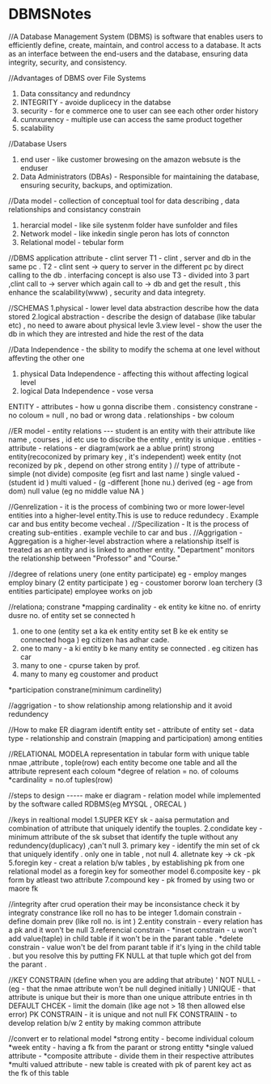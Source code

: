 # DBMSNotes 

//A Database Management System (DBMS) is software that enables users to efficiently define, create, maintain, and control access to a database. It acts as an interface between the end-users and the database, ensuring data integrity, security, and consistency.

//Advantages of DBMS over File Systems
1. Data conssitancy and redundncy
2. INTEGRITY - avoide duplicecy in the databse
3. security - for e commerce one to user can see each other order history
4. cunnxurency - multiple use can access the same product together
5. scalability

//Database Users 
1. end user - like customer browesing on the amazon websute is the enduser
2. Data Administrators (DBAs) - Responsible for maintaining the database, ensuring security, backups, and optimization.

//Data model - collection of conceptual tool for data describing , data relationships and consistancy constrain
1. herarcial model - like sile systenm folder have sunfolder and files
2. Network model - like inkedin single peron has lots of conncton
3. Relational model - tebular form

//DBMS application attribute - 
clint server
T1 - clint , server and db in the same pc . 
T2 - clint sent -> query to server in the different pc by direct calling to the db . interfacing concept is also use
T3 - divided into 3 part ,clint call to -> server which again call to -> db and get the result , this enhance the scalability(www) , security and data integrety.

//SCHEMAS
1.physical - lower level data abstraction describe how the data stored
2.logical abstraction - describe the design of database (like tabular etc) , no need to aware about physical levle 
3.view level - show the user the db in which they are intrested and hide the rest of the data

//Data Independence - the sbility to modify the schema at one level without affevting the other one 
1. physical Data Independence - affecting this without affecting logical level
2. logical Data Independence - vose versa

ENTITY - 
attributes - how u gonna discribe them .
consistency constrane - no coloum = null , no bad or wrong data .
relationships - bw coloum

//ER model - entity relations --- student is an entity with their attribute like  name , courses , id etc 
use to discribe the entity , entity is unique .
entities - attribute - relations - er diagram(work ae a ablue print)
strong entity(recoconized by primary key , it's independent)
week entity (not reconized by pk , depend on other strong entity )
// type of attribute -
simple (not divide) 
composite (eg fisrt and last name )
single valued - (student id )
multi valued - (g -different [hone nu.)
derived (eg - age from dom)
null value (eg no middle value NA )

//Genrelization - it is the process of combining two or more lower-level entities into a higher-level entity.This is use to reduce redundecy . Example car and bus entity become vecheal .
//Specilization - It is the process of creating sub-entities . example vechile to car and bus .
//Aggrigation - Aggregation is a higher-level abstraction where a relationship itself is treated as an entity and is linked to another entity. "Department" monitors the relationship between "Professor" and "Course."





//degree of relations 
unery (one entity participate) eg - employ manges employ
binary (2 entity participate ) eg - coustomer bororw loan
terchery (3 entities participate) employee works on job

//relationa; constrane 
*mapping cardinality - ek entity ke kitne no. of enrirty dusre no. of entity set se connected h
1. one to one (entity set a ka ek entity entity set B ke ek entity se connected hoga )
   eg citizen has adhar cade.
2. one to many - a ki entity b ke many entity se connected . eg citizen has car
3. many to one - cpurse taken by prof.
4. many to many eg coustomer and product

*participation constrane(minimum cardinelity)

//aggrigation - to show relationship among relationship and it avoid redundency 

//How to make ER diagram
identift entity set - attribute of entity set - data type - relationship and constrain (mapping and participation) among entities 

//RELATIONAL MODELA representation in tabular form with unique table nmae ,attribute , tople(row)
each entity become one table and all the attribute represent each coloum 
*degree of relation = no. of coloums 
*cardinality = no.of tuples(row)

//steps to design -----
make er diagram - relation model while implemented by the software called RDBMS(eg MYSQL , ORECAL )

//keys in realtional model 
1.SUPER KEY sk - aaisa permutation and combination of attribute that uniquely identify the touples.
2.condidate key - minimum attribute of the sk subset that identify the tuple without any redundency(duplicacy) ,can't null
3. primary key - identify the min set of ck that uniquely identify . only one in table , not null
4. alletnate key -> ck -pk 
5.foregin key - creat a relation b/w tables , by establishing pk from one relational model as a foregin key for someother model 
6.composite key - pk form by atleast two attribute 
7.compound key - pk fromed by using two or maore fk

//integrity 
after crud operation their may be inconsistance check it by integraty constrance like roll no has to be integer 
1.domain constrain - define domain prev (like roll no. is int )
2.entity constrain - every relation has a pk and it won't be null
3.referencial constrain - 
*inset constrain - u won't add value(taple) in child table if it won't be in the parant table .
*delete constrain - value won't be del from parant table if it's lying in the child table . but you resolve this by putting FK NULL at that tuple which got del from the parant .

//KEY CONSTRAIN (define when you are adding that atribute) '
NOT NULL -(eg - that the nmae attribute won't be null degined initially )
UNIQUE - that attribute is unique but their is more than one unique attribute entries in th
DEFAULT 
CHCEK - limit the domain (like age not > 18  then allowed else error)
PK CONSTRAIN - it is unique and not null
FK CONSTRAIIN - to develop relation b/w 2 entity by making common attribute 

//convert er to relational model 
*strong entity - become individual coloum 
*week entity - having a fk from the parant or strong entitty
*single valued attribute - 
*composite attribute - divide them in their respective attributes 
*multi valued attribute - new table is created with pk of parent key act as the fk of this table 
